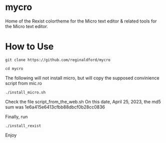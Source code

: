 # mycro
Home of the Rexist colortheme for the Micro text editor &amp; related tools for the Micro text editor.

# How to Use
`git clone https://github.com/reginaldford/mycro`

`cd mycro`

The following will not install micro, but will copy the supposed convinience script from mic.ro

`./install_micro.sh`

Check the file script_from_the_web.sh
On this date, April 25, 2023, the md5 sum was
1e6a415e6413cfbb88dbcf0b28cc0836

Finally, run 

`./install_rexist`

Enjoy
